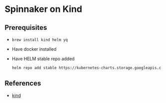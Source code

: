 
# Spinnaker on Kind

## Prerequisites

* `brew install kind helm yq`
* Have docker installed
* Have HELM stable repo added

    ```sh
    helm repo add stable https://kubernetes-charts.storage.googleapis.com/
    ```

## References

* [kind](https://kind.sigs.k8s.io/)
